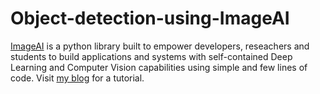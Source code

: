 # Object-detection-using-ImageAI
[ImageAI](https://imageai.readthedocs.io/en/latest/) is a python library built to empower developers, reseachers and students to build applications and systems with self-contained Deep Learning and Computer Vision capabilities using simple and few lines of code.
Visit [my blog](https://blog.glugmvit.com/object-recognition/) for a tutorial.
